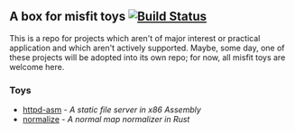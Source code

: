 ## A box for misfit toys [![Build Status](https://travis-ci.org/jeaye/toybox.svg?branch=master)](https://travis-ci.org/jeaye/toybox)

This is a repo for projects which aren't of major interest or practical
application and which aren't actively supported. Maybe, some day, one of these
projects will be adopted into its own repo; for now, all misfit toys are welcome
here.

### Toys
* [httpd-asm](./httpd-asm#readme) - *A static file server in x86 Assembly*
* [normalize](./normalize#readme) - *A normal map normalizer in Rust*
